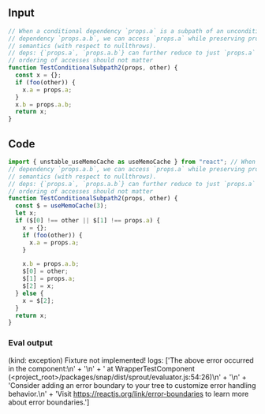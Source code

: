 
## Input

```javascript
// When a conditional dependency `props.a` is a subpath of an unconditional
// dependency `props.a.b`, we can access `props.a` while preserving program
// semantics (with respect to nullthrows).
// deps: {`props.a`, `props.a.b`} can further reduce to just `props.a`
// ordering of accesses should not matter
function TestConditionalSubpath2(props, other) {
  const x = {};
  if (foo(other)) {
    x.a = props.a;
  }
  x.b = props.a.b;
  return x;
}

```

## Code

```javascript
import { unstable_useMemoCache as useMemoCache } from "react"; // When a conditional dependency `props.a` is a subpath of an unconditional
// dependency `props.a.b`, we can access `props.a` while preserving program
// semantics (with respect to nullthrows).
// deps: {`props.a`, `props.a.b`} can further reduce to just `props.a`
// ordering of accesses should not matter
function TestConditionalSubpath2(props, other) {
  const $ = useMemoCache(3);
  let x;
  if ($[0] !== other || $[1] !== props.a) {
    x = {};
    if (foo(other)) {
      x.a = props.a;
    }

    x.b = props.a.b;
    $[0] = other;
    $[1] = props.a;
    $[2] = x;
  } else {
    x = $[2];
  }
  return x;
}

```
      
### Eval output
(kind: exception) Fixture not implemented!
logs: ['The above error occurred in the <WrapperTestComponent> component:\n' +
  '\n' +
  '    at WrapperTestComponent (<project_root>/packages/snap/dist/sprout/evaluator.js:54:26)\n' +
  '\n' +
  'Consider adding an error boundary to your tree to customize error handling behavior.\n' +
  'Visit https://reactjs.org/link/error-boundaries to learn more about error boundaries.']